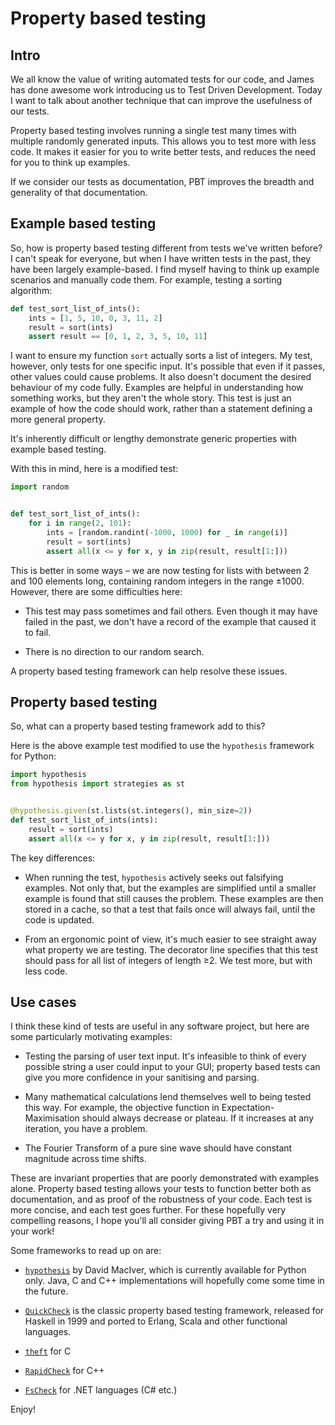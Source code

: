 # Property based testing

## Intro

We all know the value of writing automated tests for our code, and James has 
done awesome work introducing us to Test Driven Development.  Today I want to 
talk about another technique that can improve the usefulness of our tests.

Property based testing involves running a single test many times with multiple 
randomly generated inputs.  This allows you to test more with less code.  It 
makes it easier for you to write better tests, and reduces the need for you to 
think up examples.

If we consider our tests as documentation, PBT improves the breadth and 
generality of that documentation.


## Example based testing

So, how is property based testing different from tests we've written before?  I 
can't speak for everyone, but when I have written tests in the past, they have 
been largely example-based.  I find myself having to think up example scenarios 
and manually code them.  For example, testing a sorting algorithm:

```python
def test_sort_list_of_ints():
    ints = [1, 5, 10, 0, 3, 11, 2]
    result = sort(ints)
    assert result == [0, 1, 2, 3, 5, 10, 11]
```

I want to ensure my function `sort` actually sorts a list of integers.  My 
test, however, only tests for one specific input.  It's possible that even if 
it passes, other values could cause problems.  It also doesn't document the 
desired behaviour of my code fully.  Examples are helpful in understanding how 
something works, but they aren't the whole story.  This test is just an example 
of how the code should work, rather than a statement defining a more general 
property.

It's inherently difficult or lengthy demonstrate generic properties with 
example based testing.

With this in mind, here is a modified test:

```python
import random


def test_sort_list_of_ints():
    for i in range(2, 101):
        ints = [random.randint(-1000, 1000) for _ in range(i)]
        result = sort(ints)
        assert all(x <= y for x, y in zip(result, result[1:]))
```

This is better in some ways &ndash; we are now testing for lists with  between 
2 and 100 elements long, containing random integers in the range &plusmn;1000.  
However, there are some difficulties here:

* This test may pass sometimes and fail others.  Even though it may have failed 
  in the past, we don't have a record of the example that caused it to fail.

* There is no direction to our random search.


A property based testing framework can help resolve these issues.


## Property based testing

So, what can a property based testing framework add to this?

Here is the above example test modified to use the `hypothesis` framework for 
Python:

```python
import hypothesis
from hypothesis import strategies as st


@hypothesis.given(st.lists(st.integers(), min_size=2))
def test_sort_list_of_ints(ints):
    result = sort(ints)
    assert all(x <= y for x, y in zip(result, result[1:]))
```

The key differences:

* When running the test, `hypothesis` actively seeks out falsifying examples. 
  Not only that, but the examples are simplified until a smaller example is 
  found that still causes the problem.  These examples are then stored in a 
  cache, so that a test that fails once will always fail, until the code is 
  updated.

* From an ergonomic point of view, it's much easier to see straight away what 
  property we are testing.  The decorator line specifies that this test should 
  pass for all list of integers of length &ge;2.  We test more, but with less 
  code.


## Use cases

I think these kind of tests are useful in any software project, but here are 
some particularly motivating examples:

* Testing the parsing of user text input.  It's infeasible to think of every 
  possible string a user could input to your GUI; property based tests can give 
  you more confidence in your sanitising and parsing.

* Many mathematical calculations lend themselves well to being tested this way. 
  For example, the objective function in Expectation-Maximisation should always 
  decrease or plateau.  If it increases at any iteration, you have a problem.

* The Fourier Transform of a pure sine wave should have constant magnitude 
  across time shifts.

These are invariant properties that are poorly demonstrated with examples 
alone.  Property based testing allows your tests to function better both as 
documentation, and as proof of the robustness of your code.  Each test is more 
concise, and each test goes further.  For these hopefully very compelling 
reasons, I hope you'll all consider giving PBT a try and using it in your work!

Some frameworks to read up on are:

* [`hypothesis`](hypothesis.works) by David MacIver, which is currently 
  available for Python only.  Java, C and C++ implementations will hopefully 
  come some time in the future.

* [`QuickCheck`](https://hackage.haskell.org/package/QuickCheck) is the classic 
  property based testing framework, released for Haskell in 1999 and ported to 
  Erlang, Scala and other functional languages.

* [`theft`](https://github.com/silentbicycle/theft) for C

* [`RapidCheck`](https://github.com/emil-e/rapidcheck) for C++

* [`FsCheck`](https://github.com/fscheck/FsCheck) for .NET languages (C# etc.)

Enjoy!
